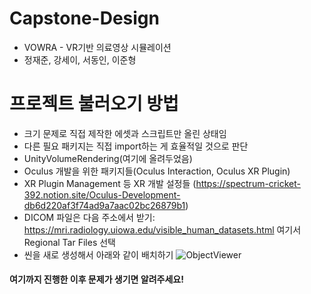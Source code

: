 # Capstone-Design
- VOWRA - VR기반 의료영상 시뮬레이션
- 정재준, 강세이, 서동인, 이준형


# 프로젝트 불러오기 방법
- 크기 문제로 직접 제작한 에셋과 스크립트만 올린 상태임
- 다른 필요 패키지는 직접 import하는 게 효율적일 것으로 판단
- UnityVolumeRendering(여기에 올려두었음)
- Oculus 개발을 위한 패키지들(Oculus Interaction, Oculus XR Plugin)
- XR Plugin Management 등 XR 개발 설정들 (https://spectrum-cricket-392.notion.site/Oculus-Development-db6d220af3f74ad9a7aac02bc26879b1)
- DICOM 파일은 다음 주소에서 받기: https://mri.radiology.uiowa.edu/visible_human_datasets.html 여기서 Regional Tar Files 선택
- 씬을 새로 생성해서 아래와 같이 배치하기
![ObjectViewer](https://user-images.githubusercontent.com/71119608/196012724-1c2f194a-0bda-490c-b059-e653d25092bb.png)

#### 여기까지 진행한 이후 문제가 생기면 알려주세요!
